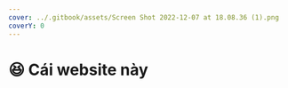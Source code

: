```yaml
---
cover: ../.gitbook/assets/Screen Shot 2022-12-07 at 18.08.36 (1).png
coverY: 0
---
```


# 😆 Cái website này&#x20;

&#x20;
